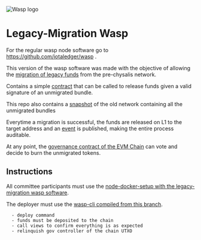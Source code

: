![Wasp logo](documentation/static/img/logo/WASP_logo_dark.png)

#  Legacy-Migration Wasp

For the regular wasp node software go to https://github.com/iotaledger/wasp .

<!-- TODO add link -->
This version of the wasp software was made with the objective of allowing the [migration of legacy funds](.) from the pre-chysalis network.

Contains a simple [contract](./packages/legacymigration/interface.go) that can be called to release funds given a valid signature of an unmigrated bundle.

This repo also contains a [snapshot](./packages/legacymigration/migratable.csv) of the old network containing all the unmigrated bundles

Everytime a migration is successful, the funds are released on L1 to the target address and an [event](./packages/legacymigration/impl.go:102) is published, making the entire process auditable.

<!-- TODO add link -->
At any point, the [governance contract of the EVM Chain](.) can vote and decide to burn the unmigrated tokens.

## Instructions

<!-- TODO -->
All committee participants must use the [node-docker-setup with the legacy-migration wasp software](.).

The deployer must use the [wasp-cli compiled from this branch]().

      - deploy command
      - funds must be deposited to the chain
      - call views to confirm everything is as expected 
      - relinquish gov controller of the chain UTXO
